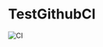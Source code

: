 # TestGithubCI

![CI](https://github.com/zhenglingxiao/TestGithubCI/workflows/Android%20CI/badge.svg)
